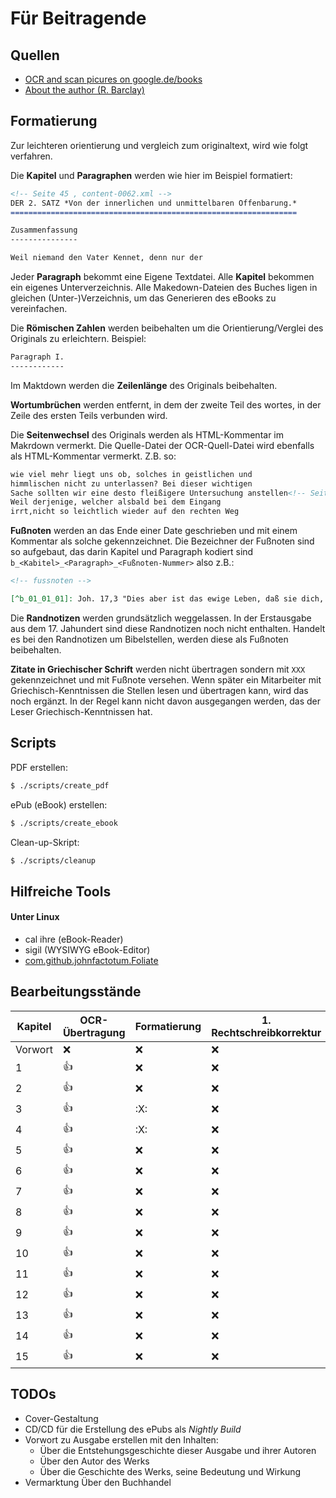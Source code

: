 
Für Beitragende
===============

Quellen
-------

* [OCR and scan picures on google.de/books ](https://www.google.de/books/edition/Robert_Barclay_s_Apologie_oder_Vertheidi/hb5jAAAAcAAJ?hl=de&gbpv=0&kptab=overview)
* [About the author (R. Barclay)](https://de.wikipedia.org/wiki/Robert_Barclay_(Qu%C3%A4ker))

Formatierung
------------

Zur leichteren orientierung und vergleich zum originaltext, wird wie folgt verfahren.

Die **Kapitel** und **Paragraphen** werden wie hier im Beispiel formatiert:

```markdown
<!-- Seite 45 , content-0062.xml -->
DER 2. SATZ *Von der innerlichen und unmittelbaren Offenbarung.*
================================================================

Zusammenfassung
---------------

Weil niemand den Vater Kennet, denn nur der
```

Jeder **Paragraph** bekommt eine Eigene Textdatei. Alle **Kapitel** bekommen
ein eigenes Unterverzeichnis. Alle Makedown-Dateien des Buches ligen in
gleichen (Unter-)Verzeichnis, um das Generieren des eBooks zu vereinfachen.

Die **Römischen Zahlen** werden beibehalten um die Orientierung/Verglei des
Originals zu erleichtern. Beispiel:

```markdown
Paragraph I.
------------
```

Im Maktdown werden die **Zeilenlänge** des Originals beibehalten.

**Wortumbrüchen** werden entfernt, in dem der zweite Teil des wortes, in der Zeile
des ersten Teils verbunden wird.

Die **Seitenwechsel** des Originals werden als HTML-Kommentar
im Makrdown vermerkt. Die Quelle-Datei der OCR-Quell-Datei wird ebenfalls als
HTML-Kommentar vermerkt. Z.B. so:

```markdown
wie viel mehr liegt uns ob, solches in geistlichen und
himmlischen nicht zu unterlassen? Bei dieser wichtigen
Sache sollten wir eine desto fleißigere Untersuchung anstellen<!-- Seite 42 -->
Weil derjenige, welcher alsbald bei dem Eingang
irrt,nicht so leichtlich wieder auf den rechten Weg
```

**Fußnoten** werden an das Ende einer Date geschrieben und mit einem
Kommentar als solche gekennzeichnet. Die Bezeichner der Fußnoten sind so
aufgebaut, das darin Kapitel und Paragraph kodiert sind
`b_<Kabitel>_<Paragraph>_<Fußnoten-Nummer>` also z.B.:

```markdown
<!-- fussnoten -->

[^b_01_01_01]: Joh. 17,3 "Dies aber ist das ewige Leben, daß sie dich, den allein wahren Gott, und den du gesandt hast, Jesus Christus, erkennen."
```

Die **Randnotizen** werden grundsätzlich weggelassen. In der Erstausgabe aus
dem 17. Jahundert sind diese Randnotizen noch nicht enthalten. Handelt es bei
den Randnotizen um Bibelstellen, werden diese als Fußnoten beibehalten.

**Zitate in Griechischer Schrift** werden nicht übertragen sondern mit `XXX`
gekennzeichnet und mit Fußnote versehen. Wenn später ein Mitarbeiter mit
Griechisch-Kenntnissen die Stellen lesen und übertragen kann, wird das noch
ergänzt. In der Regel kann nicht davon ausgegangen werden, das der Leser
Griechisch-Kenntnissen hat.


Scripts
-------

PDF erstellen:

```bash
$ ./scripts/create_pdf
```

ePub (eBook) erstellen:

```bash
$ ./scripts/create_ebook
```

Clean-up-Skript:

```bash
$ ./scripts/cleanup
```

Hilfreiche Tools
----------------

#### Unter Linux ####

- cal ihre (eBook-Reader)
- sigil (WYSIWYG eBook-Editor)
- [com.github.johnfactotum.Foliate](https://github.com/johnfactotum/foliate)


Bearbeitungsstände
------------------

| Kapitel | OCR-Übertragung | Formatierung | 1. Rechtschreibkorrektur | 2. Rechtschreibkorrektur |
|---------|-----------------|--------------|--------------------------|--------------------------|
| Vorwort | :x:             | :x:          | :x:                      | :x:                      |
| 1       | :+1:            | :x:          | :x:                      | :x:                      |
| 2       | :+1:            | :x:          | :x:                      | :x:                      |
| 3       | :+1:            | :X:          | :x:                      | :x:                      |
| 4       | :+1:            | :X:          | :x:                      | :x:                      |
| 5       | :+1:            | :x:          | :x:                      | :x:                      |
| 6       | :+1:            | :x:          | :x:                      | :x:                      |
| 7       | :+1:            | :x:          | :x:                      | :x:                      |
| 8       | :+1:            | :x:          | :x:                      | :x:                      |
| 9       | :+1:            | :x:          | :x:                      | :x:                      |
| 10      | :+1:            | :x:          | :x:                      | :x:                      |
| 11      | :+1:            | :x:          | :x:                      | :x:                      |
| 12      | :+1:            | :x:          | :x:                      | :x:                      |
| 13      | :+1:            | :x:          | :x:                      | :x:                      |
| 14      | :+1:            | :x:          | :x:                      | :x:                      |
| 15      | :+1:            | :x:          | :x:                      | :x:                      |


TODOs
-----

- Cover-Gestaltung
- CD/CD für die Erstellung des ePubs als *Nightly Build*
- Vorwort zu Ausgabe erstellen mit den Inhalten:
  - Über die Entstehungsgeschichte dieser Ausgabe und ihrer Autoren
  - Über den Autor des Werks
  - Über die Geschichte des Werks, seine Bedeutung und Wirkung
- Vermarktung Über den Buchhandel